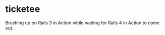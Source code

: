 ticketee
========

Brushing up on Rails 3 in Action while waiting for Rails 4 in Action to come out.
